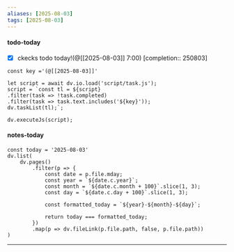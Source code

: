 ```yaml
---
aliases: [2025-08-03]
tags: [2025-08-03]
---
```


#### todo-today

- [x] ckecks todo today!(@[[2025-08-03]] 7:00) [completion:: 250803]

```dataviewjs
const key ='(@[[2025-08-03]]'

let script = await dv.io.load('script/task.js');
script = `const tl = ${script}
.filter(task => !task.completed)
.filter(task => task.text.includes('${key}'));
dv.taskList(tl);`;

dv.executeJs(script);
```

#### notes-today

```dataviewjs
const today = '2025-08-03'
dv.list(
	dv.pages()
		.filter(p => {
			const date = p.file.mday;
			const year = `${date.c.year}`;
			const month = `${date.c.month + 100}`.slice(1, 3);
			const day = `${date.c.day + 100}`.slice(1, 3);

			const formatted_today = `${year}-${month}-${day}`;

			return today === formatted_today;
		})
		.map(p => dv.fileLink(p.file.path, false, p.file.path))
)
```

---
